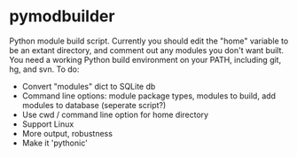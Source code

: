 pymodbuilder
============

Python module build script.
Currently you should edit the "home" variable to be an extant directory, and comment out any modules you don't want built. You need a working Python build environment on your PATH, including git, hg, and svn. 
To do:
- Convert "modules" dict to SQLite db
- Command line options: module package types, modules to build, add modules to database (seperate script?)
- Use cwd / command line option for home directory
- Support Linux
- More output, robustness
- Make it 'pythonic'
